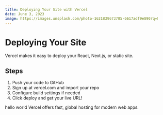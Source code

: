 ```yaml
---
title: Deploying Your Site with Vercel
date: June 3, 2023
image: https://images.unsplash.com/photo-1621839673705-6617adf9e890?q=80&w=1032&auto=format&fit=crop&ixlib=rb-4.1.0&ixid=M3wxMjA3fDB8MHxwaG90by1wYWdlfHx8fGVufDB8fHx8fA%3D%3D
---
```


# Deploying Your Site

Vercel makes it easy to deploy your React, Next.js, or static site.

## Steps
1. Push your code to GitHub
2. Sign up at vercel.com and import your repo
3. Configure build settings if needed
4. Click deploy and get your live URL!

hello world
Vercel offers fast, global hosting for modern web apps. 